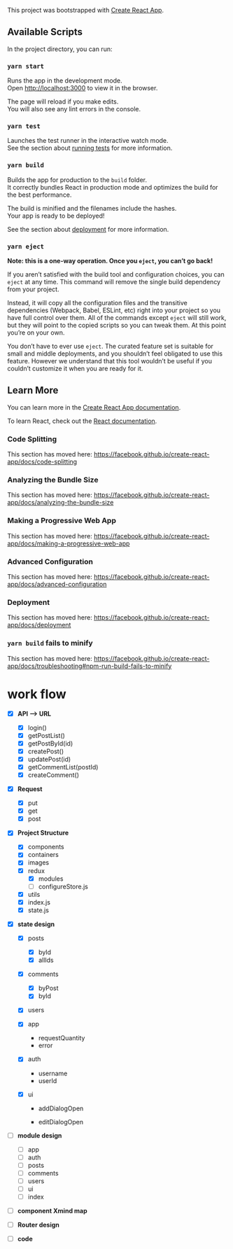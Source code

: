 This project was bootstrapped with [Create React App](https://github.com/facebook/create-react-app).

## Available Scripts

In the project directory, you can run:

### `yarn start`

Runs the app in the development mode.<br />
Open [http://localhost:3000](http://localhost:3000) to view it in the browser.

The page will reload if you make edits.<br />
You will also see any lint errors in the console.

### `yarn test`

Launches the test runner in the interactive watch mode.<br />
See the section about [running tests](https://facebook.github.io/create-react-app/docs/running-tests) for more information.

### `yarn build`

Builds the app for production to the `build` folder.<br />
It correctly bundles React in production mode and optimizes the build for the best performance.

The build is minified and the filenames include the hashes.<br />
Your app is ready to be deployed!

See the section about [deployment](https://facebook.github.io/create-react-app/docs/deployment) for more information.

### `yarn eject`

**Note: this is a one-way operation. Once you `eject`, you can’t go back!**

If you aren’t satisfied with the build tool and configuration choices, you can `eject` at any time. This command will remove the single build dependency from your project.

Instead, it will copy all the configuration files and the transitive dependencies (Webpack, Babel, ESLint, etc) right into your project so you have full control over them. All of the commands except `eject` will still work, but they will point to the copied scripts so you can tweak them. At this point you’re on your own.

You don’t have to ever use `eject`. The curated feature set is suitable for small and middle deployments, and you shouldn’t feel obligated to use this feature. However we understand that this tool wouldn’t be useful if you couldn’t customize it when you are ready for it.

## Learn More

You can learn more in the [Create React App documentation](https://facebook.github.io/create-react-app/docs/getting-started).

To learn React, check out the [React documentation](https://reactjs.org/).

### Code Splitting

This section has moved here: https://facebook.github.io/create-react-app/docs/code-splitting

### Analyzing the Bundle Size

This section has moved here: https://facebook.github.io/create-react-app/docs/analyzing-the-bundle-size

### Making a Progressive Web App

This section has moved here: https://facebook.github.io/create-react-app/docs/making-a-progressive-web-app

### Advanced Configuration

This section has moved here: https://facebook.github.io/create-react-app/docs/advanced-configuration

### Deployment

This section has moved here: https://facebook.github.io/create-react-app/docs/deployment

### `yarn build` fails to minify

This section has moved here: https://facebook.github.io/create-react-app/docs/troubleshooting#npm-run-build-fails-to-minify

# work flow
* [x] **API --> URL**
	
	* [x] login()
	* [x] getPostList()
	* [x] getPostById(id)
	* [x] createPost()
	* [x] updatePost(id)
	* [x] getCommentList(postId)
	* [x] createComment()
* [x] **Request**
	
	* [x] put
	* [x] get
	* [x] post
* [x] **Project Structure**

  * [x] components
  * [x] containers
  * [x] images
  * [x] redux
    * [x] modules
    * [ ] configureStore.js
  * [x] utils
  * [x] index.js
  * [x] state.js
* [x] **state design**

  * [x] posts
    * [x] byId
    * [x] allIds

  * [x] comments

  	* [x] byPost
    * [x] byId

  * [x] users
  * [x] app

    * requestQuantity
    * error

  * [x] auth

  	* username
  	* userId

  * [x] ui

  	* addDialogOpen
  	
  	* editDialogOpen
* [ ] **module design**
  * [ ] app
  * [ ] auth
  * [ ] posts
  * [ ] comments
  * [ ] users
  * [ ] ui
  * [ ] index
* [ ] **component Xmind map**
* [ ] **Router design**
* [ ] **code**  

